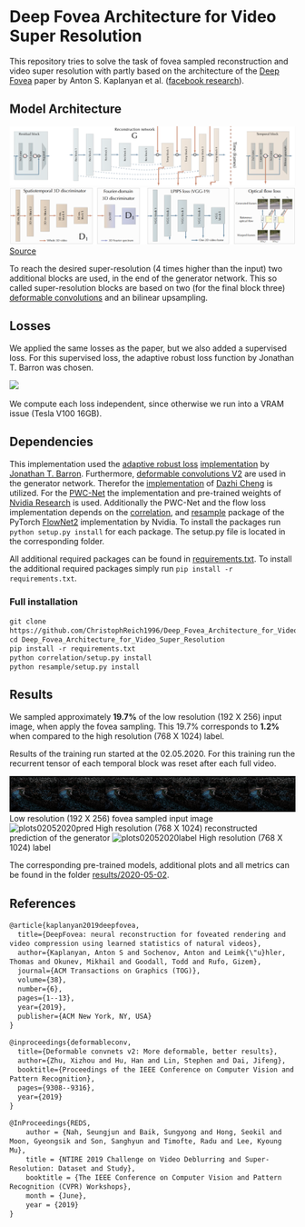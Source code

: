 # Deep Fovea Architecture for Video Super Resolution

This repository tries to solve the task of fovea sampled reconstruction and video super resolution with partly based on the
architecture of the [Deep Fovea](https://research.fb.com/wp-content/uploads/2019/11/DeepFovea-Neural-Reconstruction-for-Foveated-Rendering-and-Video-Compression-using-Learned-Statistics-of-Natural-Videos.pdf?) 
paper by Anton S. Kaplanyan et al. ([facebook research](https://research.fb.com/)).

## Model Architecture

![Generator model](img/g_model.png)
![Losses](img/losses.png)
[Source](https://github.com/facebookresearch/DeepFovea)

To reach the desired super-resolution (4 times higher than the input) two additional blocks are used, in the end of the 
generator network. This so called super-resolution blocks are based on two (for the final block three) 
[deformable convolutions](https://arxiv.org/abs/1811.11168) and an bilinear upsampling.

## Losses

We applied the same losses as the paper, but we also added a supervised loss. For this supervised loss, the adaptive 
robust loss function by Jonathan T. Barron was chosen.

<img src="https://render.githubusercontent.com/render/math?math=L_{G}=w_{sv}\cdot L_{sv} %2B w_{LPIPS}\cdot L_{LPIPS} %2B w_{flow}\cdot L_{flow} %2B w_{adv}\cdot L_{adv}">

We compute each loss independent, since otherwise we run into a VRAM issue (Tesla V100 16GB).

## Dependencies

This implementation used the [adaptive robust loss](https://arxiv.org/abs/1701.03077) 
[implementation](https://github.com/jonbarron/robust_loss_pytorch) 
by [Jonathan T. Barron](https://github.com/jonbarron/robust_loss_pytorch). Furthermore, 
[deformable convolutions V2](https://arxiv.org/abs/1811.11168) are used in the generator network. 
Therefor the [implementation](https://github.com/chengdazhi/Deformable-Convolution-V2-PyTorch/tree/pytorch_1.0.0) 
of [Dazhi Cheng](https://github.com/chengdazhi) is utilized.
For the [PWC-Net](https://github.com/NVlabs/PWC-Net/tree/master/PyTorch) 
the implementation and pre-trained weights of [Nvidia Research](https://github.com/NVlabs) is used. 
Additionally the PWC-Net and the flow loss implementation depends on the 
[correlation](https://github.com/NVIDIA/flownet2-pytorch/tree/master/networks/correlation_package), and 
[resample](https://github.com/NVIDIA/flownet2-pytorch/tree/master/networks/resample2d_package) package 
of the PyTorch [FlowNet2](https://github.com/NVIDIA/flownet2-pytorch/tree/master/networks) 
implementation by Nvidia. To install the packages run `python setup.py install` for each package. The setup.py file
is located in the corresponding folder.

All additional required packages can be found in [requirements.txt](requirements.txt).
To install the additional required packages simply run `pip install -r requirements.txt`.

### Full installation

```shell script
git clone https://github.com/ChristophReich1996/Deep_Fovea_Architecture_for_Video_Super_Resolution
cd Deep_Fovea_Architecture_for_Video_Super_Resolution
pip install -r requirements.txt
python correlation/setup.py install
python resample/setup.py install
```

## Results

We sampled approximately **19.7%** of the low resolution (192 X 256) input image, when apply the fovea sampling. This 19.7% 
corresponds to **1.2%** when compared to the high resolution (768 X 1024) label.

Results of the training run started at the 02.05.2020. For this training run the recurrent tensor of each temporal block 
was reset after each full video.

![plots02052020input](results/2020-05-02/plots/input_220_2020-05-04%2011_17_59.593499.png)
Low resolution (192 X 256) fovea sampled input image
![plots02052020pred](results/2020-05-02/plots/prediction_220_2020-05-04%2011_17_55.343509.png)
High resolution (768 X 1024) reconstructed prediction of the generator
![plots02052020label](results/2020-05-02/plots/label_220_2020-05-04%2011_17_57.695080.png)
High resolution (768 X 1024) label

The corresponding pre-trained models, additional plots and all metrics can be found in the folder 
[results/2020-05-02](results/2020-05-02).

## References

```
@article{kaplanyan2019deepfovea,
  title={DeepFovea: neural reconstruction for foveated rendering and video compression using learned statistics of natural videos},
  author={Kaplanyan, Anton S and Sochenov, Anton and Leimk{\"u}hler, Thomas and Okunev, Mikhail and Goodall, Todd and Rufo, Gizem},
  journal={ACM Transactions on Graphics (TOG)},
  volume={38},
  number={6},
  pages={1--13},
  year={2019},
  publisher={ACM New York, NY, USA}
}
```

```
@inproceedings{deformableconv,
  title={Deformable convnets v2: More deformable, better results},
  author={Zhu, Xizhou and Hu, Han and Lin, Stephen and Dai, Jifeng},
  booktitle={Proceedings of the IEEE Conference on Computer Vision and Pattern Recognition},
  pages={9308--9316},
  year={2019}
}
```

```
@InProceedings{REDS,
    author = {Nah, Seungjun and Baik, Sungyong and Hong, Seokil and Moon, Gyeongsik and Son, Sanghyun and Timofte, Radu and Lee, Kyoung Mu},
    title = {NTIRE 2019 Challenge on Video Deblurring and Super-Resolution: Dataset and Study},
    booktitle = {The IEEE Conference on Computer Vision and Pattern Recognition (CVPR) Workshops},
    month = {June},
    year = {2019}
}
```

